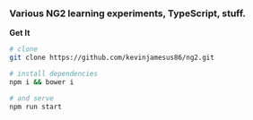 ### Various NG2 learning experiments, TypeScript, stuff.

**Get It**

```sh
# clone
git clone https://github.com/kevinjamesus86/ng2.git

# install dependencies
npm i && bower i

# and serve
npm run start
```
